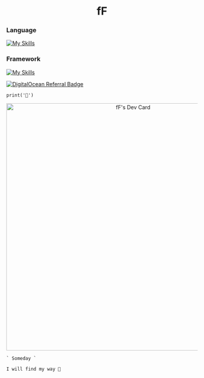 <h1 align="center">fF</h1>

### Language

[![My Skills](https://skillicons.dev/icons?i=python,js,dart,lua)](https://skillicons.dev)

### Framework

[![My Skills](https://skillicons.dev/icons?i=django,jquery,htmx,flutter)](https://skillicons.dev)

[![DigitalOcean Referral Badge](https://web-platforms.sfo2.cdn.digitaloceanspaces.com/WWW/Badge%201.svg)](https://www.digitalocean.com/?refcode=341c33661e3d&utm_campaign=Referral_Invite&utm_medium=Referral_Program&utm_source=badge)

```
print('🌱')
```

<div align="center">
<a href="https://app.daily.dev/framef318"><img src="https://api.daily.dev/devcards/v2/dmSGL6sKz6O4RK8SN9ec4.png?type=wide&r=l47" width="652" alt="fF's Dev Card"/></a>
</div>

```
` Someday `
```

```
I will find my way 🚀
```
